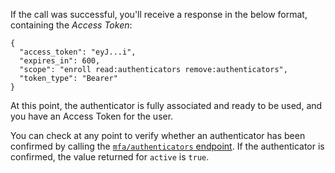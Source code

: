 If the call was successful, you'll receive a response in the below format, containing the <dfn data-key="access-token">Access Token</dfn>:

```
{
  "access_token": "eyJ...i",
  "expires_in": 600,
  "scope": "enroll read:authenticators remove:authenticators",
  "token_type": "Bearer"
}
```

At this point, the authenticator is fully associated and ready to be used, and you have an Access Token for the user.

You can check at any point to verify whether an authenticator has been confirmed by calling the [`mfa/authenticators` endpoint](/multifactor-authentication/api/manage#list-authenticators). If the authenticator is confirmed, the value returned for `active` is `true`.